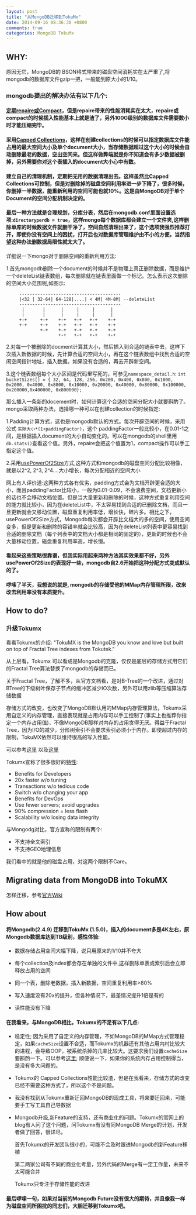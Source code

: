 ```yaml
---
layout: post
title: "从MongoDB迁移到TokuMx"
date: 2014-09-16 08:36:30 +0800
comments: true
categories: MongoDB TokuMx
---
```


## WHY:

原因无它，MongoDB的 BSON格式带来的磁盘空间消耗实在太严重了,将mongodb的数据库文件gzip一把，一般能到原大小的1/10。

### mongodb提出的解决办法有以下几个:

#### [定期repaire或Compact](http://docs.mongodb.org/manual/reference/method/db.repairDatabase/)，但是repaire带来的性能消耗实在太大，repaire或compact的时候插入性能基本上就是渣了，另外100G级别的数据库文件需要数小时才能压缩完毕。

#### 采用[Capped Collections](http://docs.mongodb.org/manual/core/capped-collections/)，这样在创建collections的时候可以指定数据库文件能占用的最大空间大小及单个document大小，当存储数据超过这个大小的时候会自动删除最老的数据，空出空间来。但这样做弊端就是你不知道会有多少数据被删掉，另外需要你对这个表插入的document大小心中有数。

#### 建立自己的清理机制，定期把无用的数据清理出去。这样虽然比Capped Collections可控制，但是对删除掉的磁盘空间利用率进一步下降了，很多时候，你删掉一半数据，能重新利用的空间可能也就10%。这是由MongoDB对于单个Document的空间分配机制决定的。

#### 最后一种方法就是合理规划，分库分表，然后在mongodb.conf里面设置选项:`directoryperdb = true`，这样mongo每个数据库都会建立一个文件夹,这样删除单库的时候数据文件就删干净了，空间自然清理出来了，这个选项我强烈推荐打开，即使你没有空间上的困扰，打开后也对数据库管理维护由不小的方便。当然指望这种办法删数据局限性就太大了。

详细说一下mongo对于删除空间的重新利用方法:

1.首先mongodb删除一个document的时候并不是物理上真正删除数据，而是维护一个deleteList链表数组，每次删除就在链表里面做一个标记。怎么表示这次删除的空间大小范围呢,如图示:

```
     ---------------------------------------
     |<32 | 32-64| 64-128|....| < 4M| 4M-8M| --deleteList
     ---------------------------------------
      |       |      |     |     |      |
      |       |      |     |     |      |
     +-+     +-+    +-+   +-+   +-+    +-+
     +-+     +-+    +-+   +-+   +-+    +-+
             +-+    +-+   +-+   +-+    +-+
                    +-+   +-+   +-+    +-+
```

2.对每一个被删除的docment计算其大小，然后插入到合适的链表中去，这样下次插入新数据的时候，先计算合适的空间大小，再在这个链表数组中找到合适的空闲空间指针地址，插入数据。如果没有合适的，再去开辟新空间。

3.这个链表数组每个大小区间是代码里写死的，可参见`namespace_detail.h`:
`int bucketSizes[] = { 32, 64, 128, 256, 0x200, 0x400, 0x800, 0x1000, 0x2000, 0x4000, 0x8000, 0x10000, 0x20000, 0x40000, 0x80000, 0x100000, 0x200000,0x400000, 0x800000};`


那么插入一条新的docement时，如何计算这个合适的空间分配大小就要斟酌了。mongo采取两种办法，选择哪一种可以在创建collection的时候指定:

1.Padding计算方式，这也是mongodb默认的方式。每次开辟空间的时候，采用公式 `实际大小*(1+paddingFactor)`，这个 paddingFactor一般比较小，在0.01-1之间，是根据插入document的大小自动变化的。可以在mongodb的shell里用`db.stats()`查看这个值。另外，repaire会把这个值置为1，compact操作可以手工指定这个值。

2.采用[usePowerOf2Size](http://docs.mongodb.org/manual/reference/command/collMod/)方式,这种方式和mongodb的磁盘空间分配比较相像，就是以2^2, 2^3, 2^4....大小增长，每次分配相近的空间大小

网上有人评价道:这两种方式各有优劣，padding方式会为文档开辟更合适的大小，而且paddingFactor比较小，一般为0.01-0.09，不会浪费空间，文档更新小的话也不会移动文档位置。但是当大量更新和删除的时候，这种方式重复利用空间的能力就比较小，因为在deleteList中，不太容易找到合适的已删除文档，而且一旦更新就会又移动位置，磁盘重复利用率低，增长快，碎片多。相比之下，usePowerOf2Size方式，Mongodb每次都会开辟比文档大的多的空间，使用空间变多，但是更新和删除的容错率就会比较高，因为在deleteList列表中更容易找到合适的删除文档（每个列表中的文档大小都是相同的固定的），更新的时候也不会大量移动位置，磁盘重复利用率高，增长慢。

#### 看起来这些策略很靠谱，但我实际用起来两种方法其实效果都不好，另外usePowerOf2Size的表现好一些，mongodb自2.6开始把这种分配方式变成默认的了。

#### 啰嗦了半天，我想说的就是, mongodb的存储受他的MMap内存管理所限，改来改去利用率没有本质提升。

## How to do?

### 升级Tokumx

看看Tokumx的介绍:
"TokuMX is the MongoDB you know and love but built on top of Fractal Tree indexes from Tokutek."

从上层看，Tokumx 可以看成是Mongodb的克隆，仅仅是底层的存储方式用它们的Fractal Tree算法替换了mongodb的存储而已。

关于Fractal Tree，了解不多，从官方文档看，是对B-Tree的一个改进，通过对BTree的下级树叶保存子节点的缓冲区减少IO次数，另外可以用zlib等压缩算法存储数据

存储方式的改变，也改变了MongoDB默认用的MMap内存管理算法，Tokumx采用自定义的内存管理，直接表现就是占用内存可以手工控制了(事实上也推荐你指定一个内存占用值)，不像MongoDB那样对内存的占用贪得无厌。得益于Fractal Tree，因为I/O的减少，分形树索引不会要求索引必须小于内存。即使超过内存的限制，TokuMX依然可以维持很高的写入性能。

可以参考[这里](http://www.tokutek.com/2013/07/how-tokumx-gets-great-compression-for-mongodb/)
以及[这里](http://www.tokutek.com/2013/07/tokumx-fractal-treer-indexes-what-are-they/)

Tokumx宣称了很多很好的[特性](http://www.tokutek.com/products/tokumx-for-mongodb/):

* Benefits for Developers
* 20x faster w/o tuning
* Transactions w/o tedious code
* Switch w/o changing your app
* Benefits for DevOps
* Use fewer servers; avoid upgrades
* 90% compression = less flash
* Scalability w/o losing data integrity

与Mongodg对比，官方宣称的限制有两个:

* 不支持全文索引
* 不支持GEO地理信息

我们看中的就是他的磁盘占用，对这两个限制不Care。

## Migrating data from MongoDB into TokuMX

怎样迁移，参考[官方Wiki](https://github.com/Tokutek/mongo/wiki)

## How about

#### 将Mongodb(2.4.9) 迁移到TokuMx (1.5.0)，插入的document多是4K左右，原Mongodb数据库达到TB级别，感性体验:

* 数据存储占用空间大幅下降，说只用原来的1/10并不夸大

* 每个collection及index都会存在单独的文件中,这样删除单表或索引后会立即释放占用的空间

* 同一个表，删除老数据，插入新数据，空间重复利用率>80%

* 写入速度没有20x的提升，但各种情况下，最差情况提升1倍是有的

* 读性能没有下降

#### 在我看来，与MongoDB相比，Tokumx的不足有以下几点:

* 稳定性; 因为采用了自定义的内存管理，不如MongoDB的MMap方式管理稳定，如果`cacheSize`设置不合适，而Tokumx的机器还有其他占用内村比较大的进程，会导致OOP，被系统杀掉的几率比较大。这要求我们设置`cacheSize`要斟酌一下。可以参考[这里](http://docs.tokutek.com/tokumx/tokumx-server-parameters.html); 顺便说一下，如果你的系统内存占用控制得当，是没有多大问题的。

* Tokumx的 Capped Collections性能比较渣，但是在我看来，存储方式的改变已经不需要这种方式了，所以这个不是问题。

* 我没有找到从Tokumx重新迁回MongoDB的现成工具，将来要迁回来，可能要手工写工具自己导数据

* Mongodb升级,新Feature的支持，还有商业化的问题。Tokumx的官网上的blog有人问了这个问题，问Tokumx有没有同MongoDB Merge的计划，开发者做了回答，很详尽。

    首先Tokumx的开发团队很小的，可能不会及时跟进Mongodb的新Feature移植

    第二两家公司有不同的商业化考量，另外代码的Merge有一定工作量，未来不太可能合并

    Tokumx只专注于存储性能的改进


#### 最后啰嗦一句，如果对当前的Mongodb Future没有很大的期待，并且像我一样为磁盘空间所困扰的同志们，大胆迁移到Tokumx吧。
